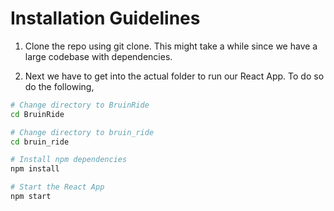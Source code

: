 # Installation Guidelines 

1. Clone the repo using git clone. This might take a while since we have a large codebase with dependencies.

2. Next we have to get into the actual folder to run our React App. To do so do the following,

```bash
# Change directory to BruinRide
cd BruinRide

# Change directory to bruin_ride
cd bruin_ride

# Install npm dependencies
npm install

# Start the React App
npm start
```

